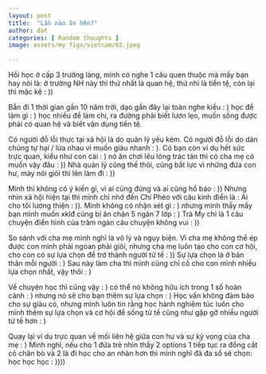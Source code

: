 ```yaml
---
layout: post
title:  "Lần nào ăn hên?"
author: dat
categories: [ Random thoughts ]
image: assets/my_figs/vietnam/02.jpeg

---
```




Hồi học ở cấp 3 trường làng, mình có nghe 1 câu quen thuộc mà mấy bạn hay nói là: ở trường NH này thì thứ nhất là quan hệ, thứ nhì là tiền tệ, còn lại thì mặc kệ : ))


Bẵn đi 1 thời gian gần 10 năm trời, dạo gần đây lại toàn nghe kiểu : ) học để làm gì : ) học nhiều để làm chi, ra đường phải biết lươn lẹo, muốn sống được phải có quan hệ và biết vận dụng tiền tệ.


Có người đỗ lỗi thực tại xã hội là do quản lý yếu kém. Có người đỗ lỗi do dân chúng tự hại / lừa nhau  vì muốn giàu nhanh : ). Có bạn còn ví dụ hết sức trực quan, kiểu như con cái : ) nó ăn chơi lêu lỏng trác tán thì có cha mẹ có muốn vậy đâu : )) Nhà quản lý cũng thế thôi, cũng bất lực vì những đứa con hư, mày nói giỏi thì lên làm đi : ))


Mình thì không có ý kiến gì, vì ai cũng đúng và ai cũng hổ báo : )) Nhưng nhìn xã hội hiện tại thì mình chỉ nhớ đến Chí Phèo với câu kinh điển là : Ai cho tôi lương thiện : )). Mình không có nhận xét gì : ) nhưng mình thấy mấy bạn mình muốn xklđ cũng bị ăn chặn  5 ngăn 7 lớp : ) Trà My chỉ là 1 câu chuyện điển hình của trăm ngàn câu chuyện không vui : )) 


So sánh với cha mẹ mình nghĩ là vô lý và ngụy biện. Vì cha mẹ không thể ép được con mình phải ngoan phải giỏi, nhưng cha mẹ luôn tạo cho con cơ hội, cho con có sự lựa chọn để trở thành người tử tế : )) Sự lựa chọn là ở bản thân mỗi người : ) Sau này làm cha thì mình cũng chỉ cố cho con mình nhiều lựa chọn nhất, vậy thôi : )


Về chuyện học thì cũng vậy : ) có thể nó không hữu ích trong 1 số hoàn cảnh : ) nhưng nó sẽ cho bạn thêm sự lựa chọn : ) Học vấn không đảm bảo cho sự giàu có, nhưng mình luôn tin rằng học hành nghiêm túc luôn cho mình thêm sự lựa chọn và cơ hội để sống tử tế cũng như gặp gỡ nhiều người tử tế hơn : )


Quay lại ví dụ trực quan về mối liên hệ giữa con hư và sự kỳ vọng của cha mẹ : ) Mình nghĩ, nếu cho 1 đứa trẻ nhìn thấy 2 options 1 tiếp tục ra đồng cắt cỏ chăn bò và 2 là đi học cho an nhàn hơn thì mình nghĩ đã đa số sẽ chọn:  học học học : ))))
